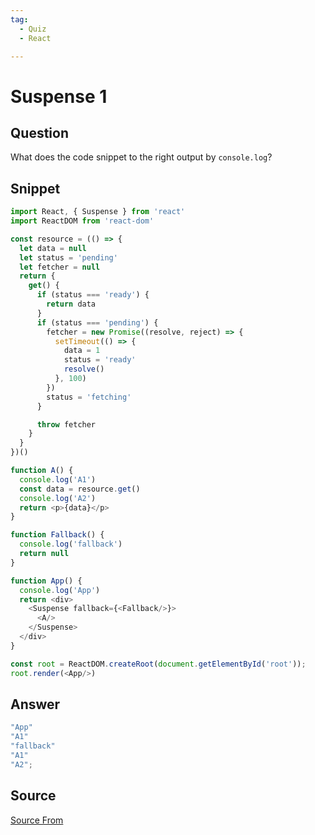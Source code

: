 ```yaml
---
tag:
  - Quiz
  - React

---
```

  
# Suspense 1

## Question
What does the code snippet to the right output by `console.log`?

## Snippet
```js
import React, { Suspense } from 'react'
import ReactDOM from 'react-dom'

const resource = (() => {
  let data = null
  let status = 'pending'
  let fetcher = null
  return {
    get() {
      if (status === 'ready') {
        return data
      }
      if (status === 'pending') {
        fetcher = new Promise((resolve, reject) => {
          setTimeout(() => {
            data = 1
            status = 'ready'
            resolve()
          }, 100)
        })
        status = 'fetching'
      }

      throw fetcher
    }
  }
})()

function A() {
  console.log('A1')
  const data = resource.get()
  console.log('A2')
  return <p>{data}</p>
}

function Fallback() {
  console.log('fallback')
  return null
}

function App() {
  console.log('App')
  return <div>
    <Suspense fallback={<Fallback/>}>
      <A/>
    </Suspense>
  </div>
}

const root = ReactDOM.createRoot(document.getElementById('root'));
root.render(<App/>)
```
    
## Answer
```js
"App"
"A1"
"fallback"
"A1"
"A2";
```


##  Source
[Source From](https://bigfrontend.dev/react-quiz/Suspense-1)

  